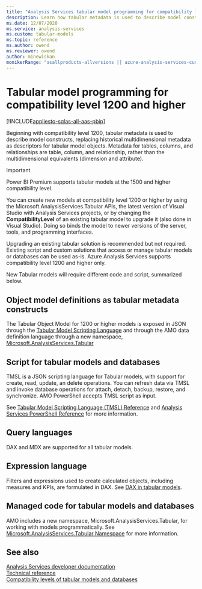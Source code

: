```yaml
---
title: "Analysis Services tabular model programming for compatibility level 1200 | Microsoft Docs"
description: Learn how tabular metadata is used to describe model constructs beginning with compatibility level 1200.
ms.date: 12/07/2020
ms.service: analysis-services
ms.custom: tabular-models
ms.topic: reference
ms.author: owend
ms.reviewer: owend
author: minewiskan
monikerRange: "asallproducts-allversions || azure-analysis-services-current || power-bi-premium-current || >= sql-analysis-services-2016"
---
```

# Tabular model programming for compatibility level 1200 and higher

[!INCLUDE[appliesto-sqlas-all-aas-pbip](../includes/appliesto-sqlas-all-aas-pbip.md)]

Beginning with compatibility level 1200, tabular metadata is used to describe model constructs, replacing historical multidimensional metadata as descriptors for tabular model objects. Metadata for tables, columns, and relationships are table, column, and relationship, rather than the multidimensional equivalents (dimension and attribute).  

> [!IMPORTANT]
> Power BI Premium supports tabular models at the 1500 and higher compatibility level.
  
You can create new models at compatibility level 1200 or higher by using the Microsoft.AnalysisServices.Tabular APIs, the latest version of Visual Studio with Analysis Services projects, or by changing the **CompatibilityLevel** of an existing tabular model to upgrade it (also done in Visual Studio). Doing so binds the model to newer versions of the server, tools, and programming interfaces.
  
Upgrading an existing tabular solution is recommended but not required. Existing script and custom solutions that access or manage tabular models or databases can be used as-is. Azure Analysis Services supports compatibility level 1200 and higher only.
  
 New Tabular models will require different code and script, summarized below.  
  
## Object model definitions as tabular metadata constructs

 The Tabular Object Model for 1200 or higher models is exposed in JSON through the [Tabular Model Scripting Language](../tmsl/tabular-model-scripting-language-tmsl-reference.md) and through the AMO data definition language through a new namespace, [Microsoft.AnalysisServices.Tabular](/dotnet/api/microsoft.analysisservices.tabular)

## Script for tabular models and databases

 TMSL is a JSON scripting language for Tabular models, with support for create, read, update, an delete operations. You can refresh data via TMSL and invoke database operations for attach, detach, backup, restore, and synchronize. AMO PowerShell accepts TMSL script as input.  
  
 See [Tabular Model Scripting Language &#40;TMSL&#41; Reference](../tmsl/tabular-model-scripting-language-tmsl-reference.md) and [Analysis Services PowerShell Reference](../../analysis-services/powershell/analysis-services-powershell-reference.md) for more information.  
  
## Query languages

 DAX and MDX are supported for all tabular models.  
  
## Expression language

 Filters and expressions used to create calculated objects, including measures and KPIs, are formulated in DAX. See [DAX in tabular models](../../analysis-services/tabular-models/understanding-dax-in-tabular-models-ssas-tabular.md).  
  
## Managed code for tabular models and databases

 AMO includes a new namespace, Microsoft.AnalysisServices.Tabular, for working with models programmatically. See [Microsoft.AnalysisServices.Tabular Namespace](/dotnet/api/microsoft.analysisservices.tabular) for more information.  
  
## See also

 [Analysis Services developer documentation](../../analysis-services/analysis-services-developer-documentation.md)  
 [Technical reference](../../analysis-services/powershell/analysis-services-powershell-reference.md)  
 [Compatibility levels of tabular models and databases](../../analysis-services/tabular-models/tabular-model-programming-for-compatibility-levels-1050-through-1103.md)  

